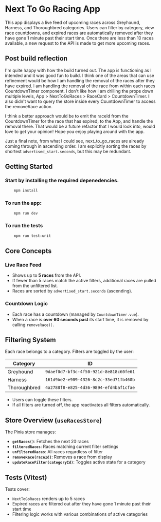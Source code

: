 # Next To Go Racing App
This app displays a live feed of upcoming races across Greyhound, Harness, and Thoroughbred categories. Users can filter by category, view race countdowns, and expired races are automatically removed after they have gone 1 minute past their start time. Once there are less than 10 races available, a new request to the API is made to get more upcoming races.

## Post build reflection
I'm quite happy with how the build turned out. The app is functioning as I intended and it was good fun to build. I think one of the areas that can use refinement would be how I am handling the removal of the races after they have expired. I am handling the removal of the race from within each races CountdownTimer component. I don't like how I am drilling the props down multiple levels, App > NextToGoRaces > RaceCard > CountdownTimer. I also didn't want to query the store inside every CountdownTimer to access the removeRace action.

I think a better approach would be to emit the raceId from the CountdownTimer for the race that has expired, to the App, and handle the removal there. That would be a future refactor that I would look into, would love to get your opinion! Hope you enjoy playing around with the app.

Just a final note, from what I could see, next_to_go_races are already coming through in ascending order. I am explicitly sorting the races by shortest `advertised_start.seconds`, but this may be redundant.

## Getting Started
### Start by installing the required depenedencies.
```bash
    npm install
```

### To run the app:
```bash
    npm run dev
```

### To run the tests
```bash
    npm run test:unit
```

## Core Concepts

### Live Race Feed
- Shows up to **5 races** from the API.
- If fewer than 5 races match the active filters, additional races are pulled from the unfiltered list.
- Races are sorted by `advertised_start.seconds` (ascending).

### Countdown Logic
- Each race has a countdown (managed by `CountdownTimer.vue`).
- When a race is **over 60 seconds past** its start time, it is removed by calling `removeRace()`.

## Filtering System

Each race belongs to a category. Filters are toggled by the user:

| Category      | ID |
|---------------|----|
| Greyhound     | `9daef0d7-bf3c-4f50-921d-8e818c60fe61` |
| Harness       | `161d9be2-e909-4326-8c2c-35ed71fb460b` |
| Thoroughbred  | `4a2788f8-e825-4d36-9894-efd4baf1cfae` |

- Users can toggle these filters.
- If all filters are turned off, the app reactivates all filters automatically.

## Store Overview (`useRacesStore`)

The Pinia store manages:

- **`getRaces()`**: Fetches the next 20 races
- **`filteredRaces`**: Races matching current filter settings
- **`unfilteredRaces`**: All races regardless of filter
- **`removeRace(raceId)`**: Removes a race from display
- **`updateRaceFilter(categoryId)`**: Toggles active state for a category

## Tests (Vitest)

Tests cover:

- `NextToGoRaces` renders up to 5 races
- Expired races are filtered out after they have gone 1 minute past their start time
- Filtering logic works with various combinations of active categories
